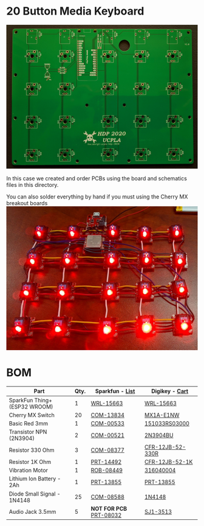 # 20 Button Media Keyboard

![](images/20_button_media_pcb.jpg)

In this case we created and order PCBs using the board and schematics files in this directory.

You can also solder everything by hand if you must using the Cherry MX breakout boards
![](images/20_button_media_wire.jpg)

# BOM

|              Part             | Qty. |    Sparkfun - [List](https://www.sparkfun.com/wish_lists/160905)    |                             Digikey - [Cart](https://www.digikey.com/short/z2h9m1)                               |
|-------------------------------|------|---------------------------------------------------------------------|------------------------------------------------------------------------------------------------------------------|
| SparkFun Thing+ (ESP32 WROOM) |    1 | [WRL-15663](https://www.sparkfun.com/products/15663)                | [‎WRL-15663‎](https://www.digikey.com/product-detail/en/sparkfun-electronics/WRL-15663/1568-WRL-15663-ND/11506265) |
| Cherry MX Switch              |   20 | [COM-13834](https://www.sparkfun.com/products/13834)                | [‎MX1A-E1NW‎](https://www.digikey.com/product-detail/en/cherry-americas-llc/MX1A-E1NW/CH197-ND/20180)              |
| Basic Red 3mm                 |    1 | [COM-00533](https://www.sparkfun.com/products/533)                  | [‎151033RS03000‎](https://www.digikey.com/product-detail/en/w-rth-elektronik/151033RS03000/732-5013-ND/4490003)    |
| Transistor NPN (2N3904)       |    2 | [COM-00521](https://www.sparkfun.com/products/521)                  | [‎2N3904BU‎](https://www.digikey.com/product-detail/en/on-semiconductor/2N3904BU/2N3904FS-ND/1413)                 |
| Resistor 330 Ohm              |    3 | [COM-08377](https://www.sparkfun.com/products/8377)                 | [‎CFR-12JB-52-330R‎](https://www.digikey.com/product-detail/en/yageo/CFR-12JB-52-330R/330EBK-ND/4009)              |
| Resistor 1K Ohm               |    1 | [PRT-14492](https://www.sparkfun.com/products/14492)                | [‎CFR-12JB-52-1K‎](https://www.digikey.com/product-detail/en/yageo/CFR-12JB-52-1K/1.0KEBK-ND/4000)                 |
| Vibration Motor               |    1 | [ROB-08449](https://www.sparkfun.com/products/8449)                 | [‎316040004‎](https://www.digikey.com/product-detail/en/seeed-technology-co-ltd/316040004/1597-1245-ND/5487673)    |
| Lithium Ion Battery - 2Ah     |    1 | [PRT-13855](https://www.sparkfun.com/products/13855)                | [‎PRT-13855‎](https://www.digikey.com/product-detail/en/sparkfun-electronics/PRT-13855/1568-1686-ND/7559594)       |
| Diode Small Signal - 1N4148   |   25 | [COM-08588](https://www.sparkfun.com/products/8588)                 | [‎1N4148‎](https://www.digikey.com/product-detail/en/on-semiconductor/1N4148/1N4148FS-ND/458603)                   |
| Audio Jack 3.5mm              |    5 | **NOT FOR PCB** [PRT-08032](https://www.sparkfun.com/products/8032) | [‎SJ1-3513‎](https://www.digikey.com/product-detail/en/cui-devices/SJ1-3513/CP1-3513-ND/738683)                    |
